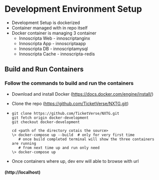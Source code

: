 # Development Environment Setup

* Development Setup is dockerized
* Container managed with in repo itself
* Docker container is managing 3 container
  * Innoscripta Web - innoscriptanginx
  * Innoscripta App - innoscriptaapp
  * Innoscripta DB - innoscriptamysql
  * Innoscripta Cache - innoscripta-redis

## Build and Run Containers

### Follow the commands to build and run the containers
  * Download and install Docker (https://docs.docker.com/engine/install/)
  * Clone the repo (https://github.com/TicketVerse/NXTG.git) 
  
  * ```shell
    git clone https://github.com/TicketVerse/NXTG.git
    git fetch origin docker-development  
    git checkout docker-development
    
    cd <path of the directory cotais the source>   
    \> docker-compose up --build  # only for very first time    
       # once build completed terminal will show the three containers are running
       # from next time up and run only need
    \> docker-compose up
    
    ````
  * Once containers where up, dev env will able to browse with url
  #### (http://localhost)

